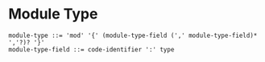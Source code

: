 # Module Type

```ebnf
module-type ::= 'mod' '{' (module-type-field (',' module-type-field)* ','?)? '}'
module-type-field ::= code-identifier ':' type
```
